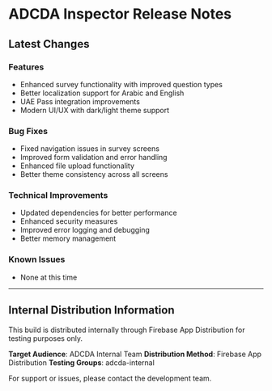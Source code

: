 # ADCDA Inspector Release Notes

## Latest Changes

### Features

- Enhanced survey functionality with improved question types
- Better localization support for Arabic and English
- UAE Pass integration improvements
- Modern UI/UX with dark/light theme support

### Bug Fixes

- Fixed navigation issues in survey screens
- Improved form validation and error handling
- Enhanced file upload functionality
- Better theme consistency across all screens

### Technical Improvements

- Updated dependencies for better performance
- Enhanced security measures
- Improved error logging and debugging
- Better memory management

### Known Issues

- None at this time

---

## Internal Distribution Information

This build is distributed internally through Firebase App Distribution for testing purposes only.

**Target Audience**: ADCDA Internal Team
**Distribution Method**: Firebase App Distribution
**Testing Groups**: adcda-internal

For support or issues, please contact the development team.
